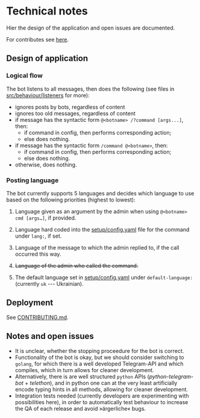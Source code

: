 # Technical notes #

Hier the design of the application and open issues are documented.

For contributes see [here](./CONTRIBUTING.md).

## Design of application ##

### Logical flow ###

The bot listens to all messages, then does the following
(see files in [src/behaviour/listeners](src/behaviour/listeners) for more):

- ignores posts by bots, regardless of content
- ignores too old messages, regardless of content
- if message has the syntactic form `@<botname> /?command [args...]`, then:
  - if command in config, then performs corresponding action;
  - else does nothing.
- if message has the syntactic form `/command @<botname>`, then:
  - if command in config, then performs corresponding action;
  - else does nothing.
- otherwise, does nothing.

### Posting language ###

The bot currently supports 5 languages and decides which language to use based on the following priorities (highest to lowest):

1. Language given as an argument by the admin when using `@<botname> cmd [args…]`, if provided.

2. Language hard coded into the [setup/config.yaml](setup/config.yaml) file for the command under `lang:`, if set.

3. Language of the message to which the admin replied to, if the call occurred this way.

4. ~~Language of the admin who called the command.~~

5. The default language set in [setup/config.yaml](setup/config.yaml) under `default-language:` (currently `uk` --- Ukrainian).

## Deployment ##

See [CONTRIBUTING.md](./CONTRIBUTING.md#deployment-and-logging).

## Notes and open issues ##

- It is unclear, whether the stopping proceedure for the bot is correct.
- Functionality of the bot is okay, but we should consider switching to `golang`,
  for which there is a well developed Telegram-API and which compiles, which in turn allows for cleaner development.
- Alternatively, there is are well structured `python` APIs (_python-telegram-bot_ + _telethon_),
  and in python one can at the very least artificially encode typing hints in all methods,
  allowing for cleaner development.
- Integration tests needed (currently developers are experimenting with possibilities here),
  in order to automatically test behaviour to increase the QA of each release
  and avoid »ärgerliche« bugs.
